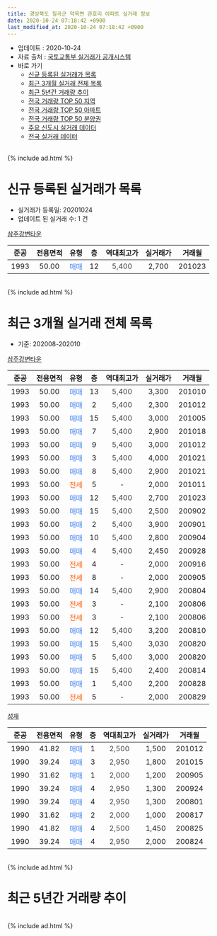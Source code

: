 ```yaml
---
title: 경상북도 칠곡군 약목면 관호리 아파트 실거래 정보
date: 2020-10-24 07:18:42 +0900
last_modified_at: 2020-10-24 07:18:42 +0900
---
```


* 업데이트 : 2020-10-24
* 자료 출처 : [국토교통부 실거래가 공개시스템](http://rt.molit.go.kr)
* 바로 가기
    * [신규 등록된 실거래가 목록](#신규-등록된-실거래가-목록)
    * [최근 3개월 실거래 전체 목록](#최근-3개월-실거래-전체-목록)
    * [최근 5년간 거래량 추이](#최근-5년간-거래량-추이)
    * [전국 거래량 TOP 50 지역](https://inasie.github.io/apt-trade-info/최근-3개월-전국에서-가장-거래가-많이-발생한-지역)
    * [전국 거래량 TOP 50 아파트](https://inasie.github.io/apt-trade-info/최근-3개월-전국에서-가장-거래가-많이-발생한-아파트)
    * [전국 거래량 TOP 50 분양권](https://inasie.github.io/apt-trade-info/최근-3개월-전국에서-가장-거래가-많이-발생한-분양권)
    * [주요 신도시 실거래 데이터](https://inasie.github.io/apt-trade-info/주요-신도시)
    * [전국 실거래 데이터](https://inasie.github.io/apt-trade-info/전국)
<br>
{% include ad.html %}
<br>

# 신규 등록된 실거래가 목록
* 실거래가 등록일: 20201024
* 업데이트 된 실거래 수: 1 건


[삼주강변타운](https://search.naver.com/search.naver?query=%EA%B2%BD%EC%83%81%EB%B6%81%EB%8F%84+%EC%B9%A0%EA%B3%A1%EA%B5%B0+%EC%95%BD%EB%AA%A9%EB%A9%B4+%EA%B4%80%ED%98%B8%EB%A6%AC+%EC%82%BC%EC%A3%BC%EA%B0%95%EB%B3%80%ED%83%80%EC%9A%B4)

|준공|전용면적|유형|층|역대최고가|실거래가|거래월|
|:---:|:---:|:---:|:---:|:---:|:---:|:---:|
|1993|50.00|<span style="color:#4285f3">매매</span>|12|<span style="color:#444444">5,400</span>|2,700|201023|


<br>
{% include ad.html %}
<br>

# 최근 3개월 실거래 전체 목록
* 기준: 202008-202010


[삼주강변타운](https://search.naver.com/search.naver?query=%EA%B2%BD%EC%83%81%EB%B6%81%EB%8F%84+%EC%B9%A0%EA%B3%A1%EA%B5%B0+%EC%95%BD%EB%AA%A9%EB%A9%B4+%EA%B4%80%ED%98%B8%EB%A6%AC+%EC%82%BC%EC%A3%BC%EA%B0%95%EB%B3%80%ED%83%80%EC%9A%B4)

|준공|전용면적|유형|층|역대최고가|실거래가|거래월|
|:---:|:---:|:---:|:---:|:---:|:---:|:---:|
|1993|50.00|<span style="color:#4285f3">매매</span>|13|<span style="color:#444444">5,400</span>|3,300|201010|
|1993|50.00|<span style="color:#4285f3">매매</span>|2|<span style="color:#444444">5,400</span>|2,300|201012|
|1993|50.00|<span style="color:#4285f3">매매</span>|15|<span style="color:#444444">5,400</span>|3,000|201005|
|1993|50.00|<span style="color:#4285f3">매매</span>|7|<span style="color:#444444">5,400</span>|2,900|201018|
|1993|50.00|<span style="color:#4285f3">매매</span>|9|<span style="color:#444444">5,400</span>|3,000|201012|
|1993|50.00|<span style="color:#4285f3">매매</span>|3|<span style="color:#444444">5,400</span>|4,000|201021|
|1993|50.00|<span style="color:#4285f3">매매</span>|8|<span style="color:#444444">5,400</span>|2,900|201021|
|1993|50.00|<span style="color:#ff5a00">전세</span>|5|<span style="color:#444444">-</span>|2,000|201011|
|1993|50.00|<span style="color:#4285f3">매매</span>|12|<span style="color:#444444">5,400</span>|2,700|201023|
|1993|50.00|<span style="color:#4285f3">매매</span>|15|<span style="color:#444444">5,400</span>|2,500|200902|
|1993|50.00|<span style="color:#4285f3">매매</span>|2|<span style="color:#444444">5,400</span>|3,900|200901|
|1993|50.00|<span style="color:#4285f3">매매</span>|10|<span style="color:#444444">5,400</span>|2,800|200904|
|1993|50.00|<span style="color:#4285f3">매매</span>|4|<span style="color:#444444">5,400</span>|2,450|200928|
|1993|50.00|<span style="color:#ff5a00">전세</span>|4|<span style="color:#444444">-</span>|2,000|200916|
|1993|50.00|<span style="color:#ff5a00">전세</span>|8|<span style="color:#444444">-</span>|2,000|200905|
|1993|50.00|<span style="color:#4285f3">매매</span>|14|<span style="color:#444444">5,400</span>|2,900|200804|
|1993|50.00|<span style="color:#ff5a00">전세</span>|3|<span style="color:#444444">-</span>|2,100|200806|
|1993|50.00|<span style="color:#ff5a00">전세</span>|3|<span style="color:#444444">-</span>|2,100|200806|
|1993|50.00|<span style="color:#4285f3">매매</span>|12|<span style="color:#444444">5,400</span>|3,200|200810|
|1993|50.00|<span style="color:#4285f3">매매</span>|15|<span style="color:#444444">5,400</span>|3,030|200820|
|1993|50.00|<span style="color:#4285f3">매매</span>|5|<span style="color:#444444">5,400</span>|3,000|200820|
|1993|50.00|<span style="color:#4285f3">매매</span>|15|<span style="color:#444444">5,400</span>|2,400|200814|
|1993|50.00|<span style="color:#4285f3">매매</span>|1|<span style="color:#444444">5,400</span>|2,200|200828|
|1993|50.00|<span style="color:#ff5a00">전세</span>|5|<span style="color:#444444">-</span>|2,000|200829|

[성재](https://search.naver.com/search.naver?query=%EA%B2%BD%EC%83%81%EB%B6%81%EB%8F%84+%EC%B9%A0%EA%B3%A1%EA%B5%B0+%EC%95%BD%EB%AA%A9%EB%A9%B4+%EA%B4%80%ED%98%B8%EB%A6%AC+%EC%84%B1%EC%9E%AC)

|준공|전용면적|유형|층|역대최고가|실거래가|거래월|
|:---:|:---:|:---:|:---:|:---:|:---:|:---:|
|1990|41.82|<span style="color:#4285f3">매매</span>|1|<span style="color:#444444">2,500</span>|1,500|201012|
|1990|39.24|<span style="color:#4285f3">매매</span>|3|<span style="color:#444444">2,950</span>|1,800|201015|
|1990|31.62|<span style="color:#4285f3">매매</span>|1|<span style="color:#444444">2,000</span>|1,200|200905|
|1990|39.24|<span style="color:#4285f3">매매</span>|4|<span style="color:#444444">2,950</span>|1,300|200924|
|1990|39.24|<span style="color:#4285f3">매매</span>|4|<span style="color:#444444">2,950</span>|1,300|200801|
|1990|31.62|<span style="color:#4285f3">매매</span>|2|<span style="color:#444444">2,000</span>|1,000|200817|
|1990|41.82|<span style="color:#4285f3">매매</span>|4|<span style="color:#444444">2,500</span>|1,450|200825|
|1990|39.24|<span style="color:#4285f3">매매</span>|4|<span style="color:#444444">2,950</span>|2,000|200824|


<br>
{% include ad.html %}
<br>

# 최근 5년간 거래량 추이


<div style="width:100%;">
    <canvas id="deal_progress" height="200"></canvas>
</div>

<script>
new Chart(document.getElementById("deal_progress"), {
    type: 'line',
    data: {
        labels: ['201510','201511','201512','201601','201602','201603','201604','201605','201606','201607','201608','201609','201610','201611','201612','201701','201702','201703','201704','201705','201706','201707','201708','201709','201710','201711','201712','201801','201802','201803','201804','201805','201806','201807','201808','201809','201810','201811','201812','201901','201902','201903','201904','201905','201906','201907','201908','201909','201910','201911','201912','202001','202002','202003','202004','202005','202006','202007','202008','202009','202010'],
        datasets: [{
            label: '매매',
            pointRadius: 1,
            data: [17, 12, 12, 8, 10, 15, 15, 14, 10, 7, 9, 9, 9, 14, 6, 13, 10, 24, 14, 12, 5, 17, 10, 13, 10, 14, 8, 15, 9, 7, 14, 12, 12, 8, 7, 11, 18, 9, 22, 10, 12, 16, 14, 12, 15, 11, 6, 14, 14, 18, 10, 11, 12, 9, 11, 14, 6, 6, 10, 6, 10],
            borderColor: "rgba(255, 201, 14, 1)",
            backgroundColor: "rgba(255, 201, 14, 0.5)",
            fill: false,
            lineTension: 0
        },{
            label: '전월세',
            pointRadius: 1,
            data: [3, 2, 8, 0, 4, 1, 1, 5, 4, 2, 2, 4, 5, 3, 2, 0, 0, 2, 3, 4, 2, 2, 0, 1, 0, 2, 1, 2, 0, 2, 3, 1, 2, 0, 1, 2, 3, 3, 1, 3, 1, 3, 3, 2, 2, 2, 0, 2, 6, 0, 3, 1, 2, 2, 1, 0, 4, 1, 3, 2, 1],
            borderColor: "rgba(0, 141, 185, 1)",
            backgroundColor: "rgba(0, 141, 185, 0.5)",
            fill: false,
            lineTension: 0
        }
        ]
    },
    options: {
        responsive: true,
        title: {
            display: false
        },
        tooltips: {
            mode: 'index',
            intersect: false
        },
        hover: {
            mode: 'nearest',
            intersect: true
        },
        scales: {
            xAxes: [{
                display: true,
                scaleLabel: {
                    display: true,
                    labelString: '년/월'
                }
            }],
            yAxes: [{
                display: true,
                ticks: {
                    suggestedMin: 0,
                },
                scaleLabel: {
                    display: true,
                    labelString: '실거래 수'
                }
            }]
        }
    }
});

</script>


<br>
{% include ad.html %}
<br>

